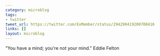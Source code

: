 ```yaml
---
category: microblog
tags:
- twitter
tweet_url: https://twitter.com/ExMember/status/294290419200700416
links: []
layout: microblog
---
```

"You have a mind; you're not your mind." Eddie Felton
